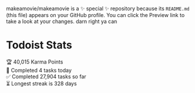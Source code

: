 makeamovie/makeamovie is a ✨ special ✨ repository because its `README.md` (this file) appears on your GitHub profile.
You can click the Preview link to take a look at your changes. darn right ya can

# Todoist Stats

<!-- TODO-IST:START -->
🏆  40,015 Karma Points           
🌸  Completed 4 tasks today           
✅  Completed 27,904 tasks so far           
⏳  Longest streak is 328 days
<!-- TODO-IST:END -->